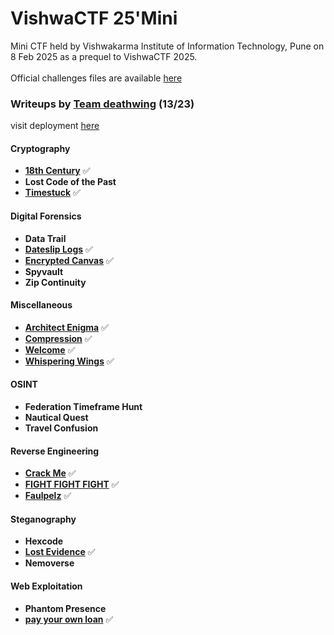 # VishwaCTF 25'Mini
Mini CTF held by Vishwakarma Institute of Information Technology, Pune on 8 Feb 2025 as a prequel to VishwaCTF 2025.
<br><br>
Official challenges files are available [here](https://github.com/CyberCell-Viit/VishwaCTF-25-MINI-Challenges)

### Writeups by [Team deathwing](https://ctftime.org/team/306776) (13/23)

visit deployment [here](https://iamabhi747.github.io/VishwaCTF-25-Mini/)

#### Cryptography
- [**18th Century**](./cryptography/18thcentury) ✅
- **Lost Code of the Past**
- [**Timestuck**](./cryptography/timestuck) ✅

#### Digital Forensics
- **Data Trail**
- [**Dateslip Logs**](./forensics/datesliplogs) ✅
- [**Encrypted Canvas**](./forensics/encryptedcanvas) ✅
- **Spyvault**
- **Zip Continuity**

#### Miscellaneous
- [**Architect Enigma**](./miscellaneous/architectenigma) ✅
- [**Compression**](./miscellaneous/compression) ✅
- [**Welcome**](./miscellaneous/welcome) ✅
- [**Whispering Wings**](./miscellaneous/whisperingwings) ✅

#### OSINT
- **Federation Timeframe Hunt**
- **Nautical Quest**
- **Travel Confusion**

#### Reverse Engineering
- [**Crack Me**](./re/crackme) ✅
- [**FIGHT FIGHT FIGHT**](./re/fightfightfight) ✅
- [**Faulpelz**](./re/faulpelz) ✅

#### Steganography
- **Hexcode**
- [**Lost Evidence**](./steganography/lostevidence) ✅
- **Nemoverse**

#### Web Exploitation
- **Phantom Presence**
- [**pay your own loan**](./web/payyourownloan) ✅